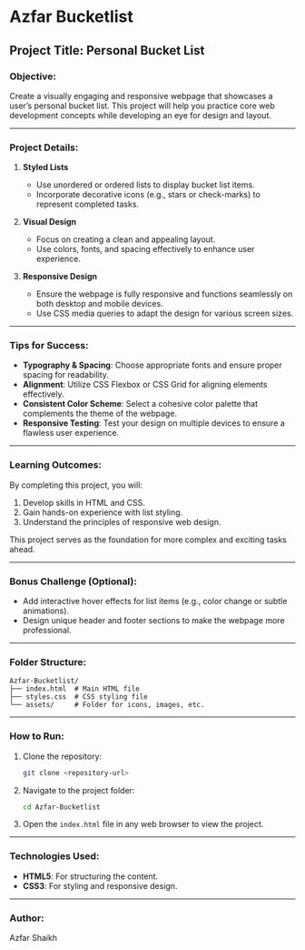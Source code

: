 # Azfar Bucketlist

## Project Title: Personal Bucket List

### Objective:
Create a visually engaging and responsive webpage that showcases a user’s personal bucket list. This project will help you practice core web development concepts while developing an eye for design and layout.

---

### Project Details:

1. **Styled Lists**
   - Use unordered or ordered lists to display bucket list items.
   - Incorporate decorative icons (e.g., stars or check-marks) to represent completed tasks.

2. **Visual Design**
   - Focus on creating a clean and appealing layout.
   - Use colors, fonts, and spacing effectively to enhance user experience.

3. **Responsive Design**
   - Ensure the webpage is fully responsive and functions seamlessly on both desktop and mobile devices.
   - Use CSS media queries to adapt the design for various screen sizes.

---

### Tips for Success:

- **Typography & Spacing**: Choose appropriate fonts and ensure proper spacing for readability.
- **Alignment**: Utilize CSS Flexbox or CSS Grid for aligning elements effectively.
- **Consistent Color Scheme**: Select a cohesive color palette that complements the theme of the webpage.
- **Responsive Testing**: Test your design on multiple devices to ensure a flawless user experience.

---

### Learning Outcomes:

By completing this project, you will:

1. Develop skills in HTML and CSS.
2. Gain hands-on experience with list styling.
3. Understand the principles of responsive web design.

This project serves as the foundation for more complex and exciting tasks ahead.

---

### Bonus Challenge (Optional):

- Add interactive hover effects for list items (e.g., color change or subtle animations).
- Design unique header and footer sections to make the webpage more professional.

---

### Folder Structure:
```
Azfar-Bucketlist/
├── index.html  # Main HTML file
├── styles.css  # CSS styling file
└── assets/     # Folder for icons, images, etc.
```

---

### How to Run:

1. Clone the repository:
   ```bash
   git clone <repository-url>
   ```
2. Navigate to the project folder:
   ```bash
   cd Azfar-Bucketlist
   ```
3. Open the `index.html` file in any web browser to view the project.

---

### Technologies Used:

- **HTML5**: For structuring the content.
- **CSS3**: For styling and responsive design.

---

### Author:
Azfar Shaikh
